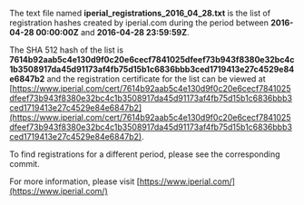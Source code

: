 The text file named **iperial_registrations_2016_04_28.txt** is the list of registration hashes created by iperial.com during the period between **2016-04-28 00:00:00Z** and **2016-04-28 23:59:59Z**.

The SHA 512 hash of the list is **7614b92aab5c4e130d9f0c20e6cecf7841025dfeef73b943f8380e32bc4c1b3508917da45d91173af4fb75d15b1c6836bbb3ced1719413e27c4529e84e6847b2** and the registration certificate for the list can be viewed at [https://www.iperial.com/cert/7614b92aab5c4e130d9f0c20e6cecf7841025dfeef73b943f8380e32bc4c1b3508917da45d91173af4fb75d15b1c6836bbb3ced1719413e27c4529e84e6847b2](https://www.iperial.com/cert/7614b92aab5c4e130d9f0c20e6cecf7841025dfeef73b943f8380e32bc4c1b3508917da45d91173af4fb75d15b1c6836bbb3ced1719413e27c4529e84e6847b2).

To find registrations for a different period, please see the corresponding commit.

For more information, please visit [https://www.iperial.com/](https://www.iperial.com/)
